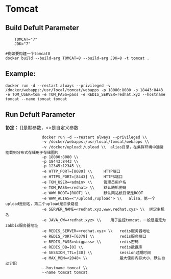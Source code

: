 Tomcat
===

## Build Defult Parameter

        TOMCAT="7"
        JDK="7"

    #例如要构建一个tomcat8
    docker build --build-arg TOMCAT=8 --build-arg JDK=8 -t tomcat .

## Example:

    docker run -d --restart always --privileged -v /docker/webapps:/usr/local/tomcat/webapps -p 18080:8080 -p 18443:8443 -e TOM_USER=tom -e TOM_PASS=pass -e REDIS_SERVER=redhat.xyz --hostname tomcat --name tomcat tomcat

## Run Defult Parameter
**协定：** []是默参数，<>是自定义参数

					docker run -d --restart always --privileged \\
					-v /docker/webapps:/usr/local/tomcat/webapps \\
					-v /docker/upload:/upload \\  alias目录，在集群环境中通常挂载到分布式存储用于存储图片
					-p 18080:8080 \\
					-p 18443:8443 \\
					-p 12345:12345 \\
					-e HTTP_PORT=[8080] \\     HTTP端口
					-e HTTPS_PORT=[8443] \\    HTTPS端口
					-e TOM_USER=<admin> \\     管理员用户名
					-e TOM_PASS=<redhat> \\    默认随机密码
					-e WWW_ROOT=[ROOT] \\      默认网站根目录是ROOT
					-e WWW_ALIAS=<"/upload,/upload"> \\   alisa，第一个upload是别名，第二个upload是目录路径
					-e SERVER_NAME=<redhat.xyz,www.redhat.xyz> \\  绑定主机名
					-e JAVA_GW=<redhat.xyz> \\    用于监控tomcat，一般是指定为zabbix服务器地址
					-e REDIS_SERVER=<redhat.xyz> \\   redis服务器地址
					-e REDIS_PORT=[6379] \\           redis服务端口
					-e REDIS_PASS=<bigpass> \\        redis密码
					-e REDIS_DB=[0] \\                redis数据库
					-e SESSION_TTL=[30] \\            session过期时间
					-e MAX_MEM=<2048> \\              最大使用内存大小，默认自动分配
					--hostname tomcat \\
					--name tomcat tomcat

